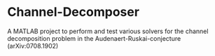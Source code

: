 # Channel-Decomposer
A MATLAB project to perform and test various solvers for the channel decomposition problem in the Audenaert-Ruskai-conjecture (arXiv:0708.1902)
